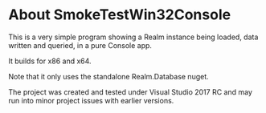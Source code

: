 # About SmokeTestWin32Console

This is a very simple program showing a Realm instance being loaded, data written and queried, in a pure Console app.

It builds for x86 and x64.

Note that it only uses the standalone Realm.Database nuget.

The project was created and tested under Visual Studio 2017 RC and may run into minor project issues with earlier versions.